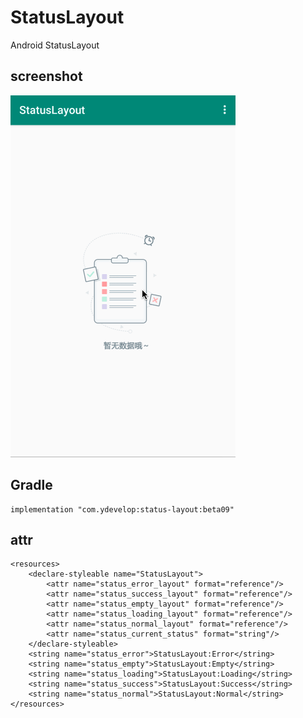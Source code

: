 # StatusLayout

Android StatusLayout

## screenshot

![](https://github.com/7449/StatusLayout/blob/master/screenshot/statuslayout.gif)

## Gradle

    implementation "com.ydevelop:status-layout:beta09"

## attr

    <resources>
        <declare-styleable name="StatusLayout">
            <attr name="status_error_layout" format="reference"/>
            <attr name="status_success_layout" format="reference"/>
            <attr name="status_empty_layout" format="reference"/>
            <attr name="status_loading_layout" format="reference"/>
            <attr name="status_normal_layout" format="reference"/>
            <attr name="status_current_status" format="string"/>
        </declare-styleable>
        <string name="status_error">StatusLayout:Error</string>
        <string name="status_empty">StatusLayout:Empty</string>
        <string name="status_loading">StatusLayout:Loading</string>
        <string name="status_success">StatusLayout:Success</string>
        <string name="status_normal">StatusLayout:Normal</string>
    </resources>